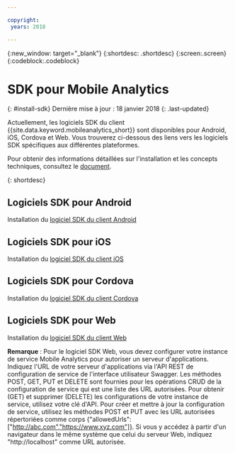 ```yaml
---

copyright:
 years: 2018

---
```


{:new_window: target="_blank"}
{:shortdesc: .shortdesc}
{:screen:.screen}
{:codeblock:.codeblock}

# SDK pour Mobile Analytics
{: #install-sdk}
Dernière mise à jour : 18 janvier 2018
{: .last-updated}

Actuellement, les logiciels SDK du client {{site.data.keyword.mobileanalytics_short}} sont disponibles pour Android, iOS, Cordova et Web. Vous trouverez ci-dessous des liens vers les logiciels SDK spécifiques aux différentes plateformes. 

Pour obtenir des informations détaillées sur l'installation et les concepts techniques, consultez le [document](install-client-sdk.html). 

{: shortdesc}

## Logiciels SDK pour Android

   Installation du [logiciel SDK du client Android](https://github.com/ibm-bluemix-mobile-services/bms-clientsdk-android-analytics)


## Logiciels SDK pour iOS

   Installation du [logiciel SDK du client iOS](https://github.com/ibm-bluemix-mobile-services/bms-clientsdk-swift-analytics)

   
## Logiciels SDK pour Cordova

   Installation du [logiciel SDK du client Cordova](https://www.npmjs.com/package/bms-core)
   
## Logiciels SDK pour Web

   Installation du [logiciel SDK du client Web](https://github.com/ibm-bluemix-mobile-services/bms-clientsdk-web-analytics/)
   
**Remarque** : Pour le logiciel SDK Web, vous devez configurer votre instance de service Mobile Analytics pour autoriser un serveur d'applications. Indiquez l'URL de votre serveur d'applications via l'API REST de configuration de service de l'interface utilisateur Swagger. Les méthodes POST, GET, PUT et DELETE sont fournies pour les opérations CRUD de la configuration de service qui est une liste des URL autorisées. Pour obtenir (GET) et supprimer (DELETE) les configurations de votre instance de service, utilisez votre clé d'API. Pour créer et mettre à jour la configuration de service, utilisez les méthodes POST et PUT avec les URL autorisées répertoriées comme corps {"allowedUrls":["http://abc.com","https://www.xyz.com"]}. Si vous y accédez à partir d'un navigateur dans le même système que celui du serveur Web, indiquez "http://localhost" comme URL autorisée. 
